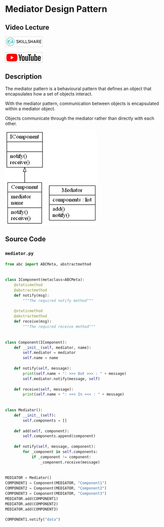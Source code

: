 # Mediator Design Pattern

## Video Lecture

<a id="skillShareVideoLink" href="https://skl.sh/34SM2Xg" target="_blank" title="Mediator Design Pattern"><img src="/img/skillshare_btn_sm.gif" alt="Mediator Design Pattern"/></a> 
<!-- <a id="udemyVideoLink" href="https://www.udemy.com/course/design-patterns-in-python/learn/lecture/16511990/?referralCode=7493DBBBF97FF2B0D24D" target="_blank" title="Mediator Design Pattern"><img src="/img/udemy_btn_sm.gif" alt="Mediator Design Pattern"/></a> -->
<a id="ytVideoLink" href="https://youtu.be/WO2d88H4_10" target="_blank" title="Mediator Design Pattern"><img src="/img/yt_btn_sm.gif" alt="Mediator Design Pattern"/></a> 

## Description

The mediator pattern is a behavioural pattern that defines an object that encapsulates how a set of objects interact.

With the mediator pattern, communication between objects is encapsulated within a mediator object.

Objects communicate through the mediator rather than directly with each other.

![Mediator Pattern UML Diagram](mediator.png)

## Source Code

### **`mediator.py`**
```python
from abc import ABCMeta, abstractmethod


class IComponent(metaclass=ABCMeta):
    @staticmethod
    @abstractmethod
    def notify(msg):
        """The required notify method"""

    @staticmethod
    @abstractmethod
    def receive(msg):
        """The required receive method"""


class Component(IComponent):
    def __init__(self, mediator, name):
        self.mediator = mediator
        self.name = name

    def notify(self, message):
        print(self.name + ": >>> Out >>> : " + message)
        self.mediator.notify(message, self)

    def receive(self, message):
        print(self.name + ": <<< In <<< : " + message)


class Mediator():
    def __init__(self):
        self.components = []

    def add(self, component):
        self.components.append(component)

    def notify(self, message, component):
        for _component in self.components:
            if _component != component:
                _component.receive(message)


MEDIATOR = Mediator()
COMPONENT1 = Component(MEDIATOR, "Component1")
COMPONENT2 = Component(MEDIATOR, "Component2")
COMPONENT3 = Component(MEDIATOR, "Component3")
MEDIATOR.add(COMPONENT1)
MEDIATOR.add(COMPONENT2)
MEDIATOR.add(COMPONENT3)

COMPONENT1.notify("data")

```
